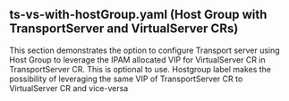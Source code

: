 ## ts-vs-with-hostGroup.yaml (Host Group with TransportServer and VirtualServer CRs)

This section demonstrates the option to configure Transport server using Host Group to leverage the IPAM allocated VIP for VirtualServer CR in TransportServer CR.
This is optional to use. Hostgroup label makes the possibility of leveraging the same VIP of TransportServer CR to VirtualServer CR and vice-versa